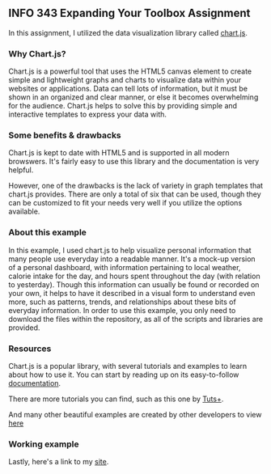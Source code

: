 ## INFO 343 Expanding Your Toolbox Assignment

In this assignment, I utilized the data visualization library called [chart.js](http://www.chartjs.org/).  

### Why Chart.js?

Chart.js is a powerful tool that uses the HTML5 canvas element to create simple and lightweight graphs and charts to visualize data within your websites or applications.  Data can tell lots of information, but it must be shown in an organized and clear manner, or else it becomes overwhelming for the audience.  Chart.js helps to solve this by providing simple and interactive templates to express your data with.

### Some benefits & drawbacks

Chart.js is kept to date with HTML5 and is supported in all modern browswers.  It's fairly easy to use this library and the documentation is very helpful.  

However, one of the drawbacks is the lack of variety in graph templates that chart.js provides.  There are only a total of six that can be used, though they can be customized to fit your needs very well if you utilize the options available.

### About this example
In this example, I used chart.js to help visualize personal information that many people use everyday into a readable manner.  It's a mock-up version of a personal dashboard, with information pertaining to local weather, calorie intake for the day, and hours spent throughout the day (with relation to yesterday).  Though this information can usually be found or recorded on your own, it helps to have it described in a visual form to understand even more, such as patterns, trends, and relationships about these bits of everyday information.  In order to use this example, you only need to download the files within the repository, as all of the scripts and libraries are provided.

### Resources
Chart.js is a popular library, with several tutorials and examples to learn about how to use it.  You can start by reading up on its easy-to-follow [documentation](http://www.chartjs.org/docs).  

There are more tutorials you can find, such as this one by [Tuts+](http://webdesign.tutsplus.com/tutorials/build-a-dynamic-dashboard-with-chartjs--webdesign-14363).

And many other beautiful examples are created by other developers to view [here](http://devpost.com/software/built-with/chart-js)

### Working example
Lastly, here's a link to my [site](http://students.washington.edu/hai427/info343/info343-toolbox/).
